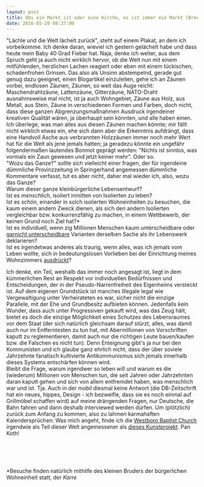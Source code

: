 ```yaml
---
layout: post
title: Obs ein Markt ist oder eine Kirche, es ist immer ein Markt (Brecht, irgendwo)
date: 2016-05-20 08:37:00
---
```


"Lächle und die Welt lächelt zurück", steht auf einem Plakat, an dem ich vorbeikomme. Ich denke daran, wieviel ich gestern gelächelt habe und dass heute mein Baby 40 Grad Fieber hat. Naja, denke ich weiter, aus dem Spruch geht ja auch nicht wirklich hervor, ob die Welt nun mit einem mitfühlenden, herzlichen Lachen reagiert oder eben mit einem tückischen, schadenfrohen Grinsen. Das also als Unsinn abstempelnd, gerade gut genug dazu geeignet, einen Blogartikel einzuleiten, gehe ich an Zäunen vorbei, endlosen Zäunen, Zäunen, so weit das Auge reicht: Maschendrahtzäune, Lattenzäune, Gitterzäune, NATO-Draht ausnahmsweise mal nicht, ist ja auch Wohngebiet, Zäune aus Holz, aus Metall, aus Stein, Zäune in verschiedenen Formen und Farben, doch nicht, dass diese ganzen Abgrenzungsmaßnahmen Ausdruck irgendeiner kreativen Qualität wären, ja überhaupt sein könnten, und alle haben einen. Ich überlege, was man alles aus diesen Zäunen machen könnte; mir fällt nicht wirklich etwas ein, ehe sich dann aber die Erkenntnis aufdrängt, dass eine Handvoll Asche aus verbrannten Holzzäunen immer noch mehr Wert hat für die Welt als jene jemals hatten; ja geradezu könnte ein ungefähr folgendermaßen lautendes Bonmot geprägt werden: "Nichts ist sinnlos, was vormals ein Zaun gewesen und jetzt keiner mehr". Oder so.<br>
"Wozu das Ganze?" sollte sich vielleicht einer fragen, der für irgendeine dümmliche Provinzzeitung in Springerhand angemessen dümmliche Kommentare verfasst, tut es aber nicht, daher mal wieder ich, also, wozu das Ganze?<br>
Warum dieser ganze kleinbürgerliche Lebensentwurf?<br>
Ist es *menschlich*, isoliert inmitten von Isolierten zu leben?<br>
Ist es *schön*, einander in solch isolierten Wohneinheiten zu besuchen, die kaum einem andern Zweck dienen, als sich den andern Isolierten vergleichbar bzw. konkurrenzfähig zu machen, in einem Wettbewerb, der keinen Grund noch Ziel hat?\*<br>
Ist es individuell, wenn zig Millionen Menschen kaum unterscheidbare oder [garnicht unterscheidbare](https://www.interhomes.de/interhomes/wohnanlagen/rheinland/wacholderbogen-in-angermund) Varianten derselben Sache als ihr Lebenswerk deklarieren?<br>
Ist es irgendetwas anderes als traurig, wenn alles, was ich jemals vom Leben wollte, sich in bedeutungslosen Vorlieben bei der Einrichtung meines Wohnzimmers [ausdrückt](http://www.couch-mag.de/)?<br>

Ich denke, ein Teil, weshalb das immer noch angesagt ist, liegt in dem kümmerlichen Rest an Respekt vor individuellen Bedürfnissen und Entscheidungen, der in der Pseudo-Narrenfreiheit des Eigenheims versteckt ist. Auf dem eigenen Grundstück ist manches Illegale legal wie Vergewaltigung unter Verheirateten es war, sicher nicht die einzige Parallele, mit der Ehe und Grundbesitz aufbieten können. Jedenfalls kein Wunder, dass auch unter Progressiven gekauft wird, was das Zeug hält, bietet es doch die einzige Möglichkeit eines Schutzes des Lebensraumes vor dem Staat (der sich natürlich gleichsam darauf stürzt, alles, was damit auch nur im Entferntesten zu tun hat, mit Abermillionen von Vorschriften kaputt zu reglementieren, damit auch nur die richtigen Leute bauen/kaufen bzw. die Falschen es nicht tun). Denn Enteignung gibt's ja nur bei den Kommunisten und ich glaube ganz ehrlich nicht, dass der über soviele Jahrzehnte fanatisch kultivierte Antikommunismus sich jemals innerhalb dieses Systems entschärfen können wird.<br>
Bleibt die Frage, warum irgendwer so leben will und warum es die (wiederum) Millionen von Menschen tun, die seit Jahren oder Jahrzehnten daran kaputt gehen und sich von allem entfremdet haben, was menschlich war und ist. Tja. Auch in der *mobil* diesmal keine Antwort (die DB-Zeitschrift hat ein neues, hippes, Design - ich bezweifle, dass sie es noch einmal auf Grillmöbel schaffen wird) auf meine drängenden Fragen, nur Deutsche, die Bahn fahren und dann deshalb interviewed werden dürfen. Um (plötzlich) zurück zum Anfang zu kommen, also zu lahmen karmahaften Kalendersprüchen: Was mich angeht, finde ich die [Westboro Baptist Church](http://www.godhatesfags.com/faq.html) irgendwie als Teil dieser Welt angemessener als [dieses Kunstprojekt](qiez.de/galerie-berlin-kunst-oliver-rednitz/). Pan Koth!<br><br><br><br><br>

\*Besuche finden natürlich mithilfe des kleinen Bruders der bürgerlichen Wohneinheit statt, der *Karre*
